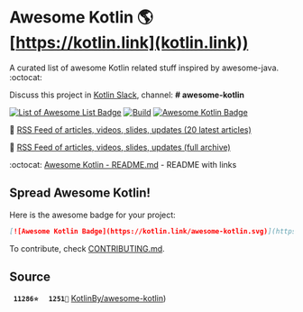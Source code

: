 # Awesome Kotlin  🌎 [https://kotlin.link](kotlin.link))

A curated list of awesome Kotlin related stuff inspired by awesome-java. :octocat:

Discuss this project in [Kotlin Slack](http://slack.kotlinlang.org/), channel: **# awesome-kotlin**

[![List of Awesome List Badge](https://cdn.rawgit.com/sindresorhus/awesome/d7305f38d29fed78fa85652e3a63e154dd8e8829/media/badge.svg)](https://github.com/sindresorhus/awesome) [![Build](https://github.com/correia-jpv/fucking-awesome-kotlin/actions/workflows/build.yml/badge.svg)](https://github.com/correia-jpv/fucking-awesome-kotlin/actions/workflows/build.yml) [![Awesome Kotlin Badge](https://kotlin.link/awesome-kotlin.svg)](https://github.com/correia-jpv/fucking-awesome-kotlin)

:newspaper: [RSS Feed of articles, videos, slides, updates (20 latest articles)](http://kotlin.link/rss.xml)

:newspaper: [RSS Feed of articles, videos, slides, updates (full archive)](http://kotlin.link/rss-full.xml)

:octocat: [Awesome Kotlin - README.md](https://github.com/correia-jpv/fucking-awesome-kotlin/blob/readme/README.md) - README with links

## Spread Awesome Kotlin!

Here is the awesome badge for your project:

```markdown
[![Awesome Kotlin Badge](https://kotlin.link/awesome-kotlin.svg)](https://github.com/correia-jpv/fucking-awesome-kotlin)
```

To contribute, check [CONTRIBUTING.md](https://github.com/correia-jpv/fucking-awesome-kotlin/blob/main/.github/contributing.md).

## Source
<b><code>&nbsp;11286⭐</code></b> <b><code>&nbsp;&nbsp;1251🍴</code></b> [KotlinBy/awesome-kotlin](https://github.com/KotlinBy/awesome-kotlin))